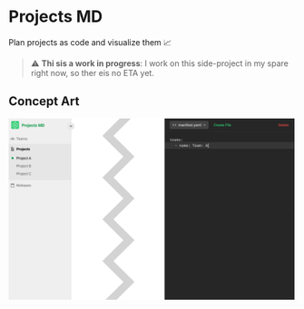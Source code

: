 # Projects MD

Plan projects as code and visualize them :chart_with_upwards_trend:

> :warning: **Thi sis a work in progress**: I work on this side-project in my spare right now, so ther eis no ETA yet.

## Concept Art

![Concept Art](./concept.png)
